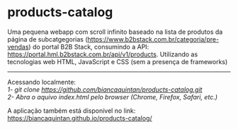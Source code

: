 # products-catalog
Uma pequena webapp com scroll infinito baseado na lista de produtos da página de subcatgegorias (https://www.b2bstack.com.br/categoria/pre-vendas) do portal B2B Stack, consumindo a API: https://portal.hml.b2bstack.com.br/api/v1/products. Utilizando as tecnologias web HTML, JavaScript e CSS (sem a presença de frameworks)

<hr>

Acessando localmente:
<br>
<i>1- git clone https://github.com/biancaquintan/products-catalog.git</i>
<br>
<i>2- Abra o aquivo index.html pelo browser (Chrome, Firefox, Safari, etc.)</i>

A aplicação também está disponível no link: https://biancaquintan.github.io/products-catalog/
